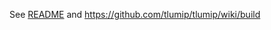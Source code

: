 See [README](https://github.com/tlumip/cmf/blob/master/common-base/README.MD) and https://github.com/tlumip/tlumip/wiki/build
